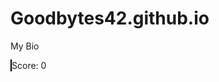# Goodbytes42.github.io
My Bio

<div onload="startGame()">

<canvas id="myCanvas" width="800" height="600" style="border:1px solid #000000;background-color:#000000" onkeypress="handleInput(event)">
</canvas> 
Score:
<label id="myScore">0</label>
</div>
 
<script src="game.js">

